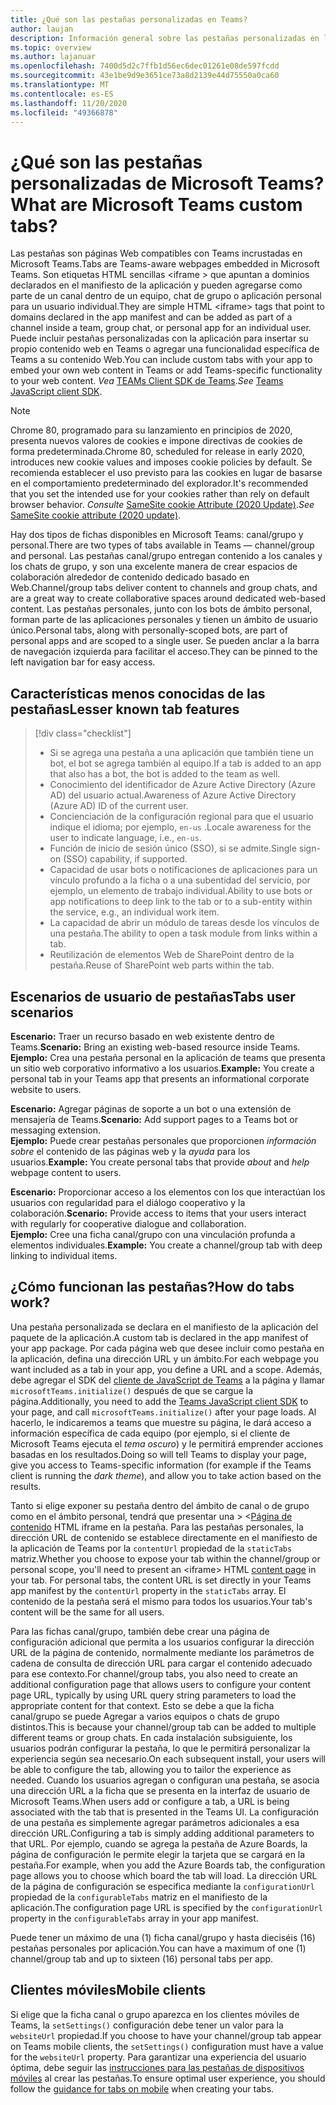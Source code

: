 ```yaml
---
title: ¿Qué son las pestañas personalizadas en Teams?
author: laujan
description: Información general sobre las pestañas personalizadas en la plataforma de Microsoft Teams
ms.topic: overview
ms.author: lajanuar
ms.openlocfilehash: 7400d5d2c7ffb1d56ec6dec01261e08de597fcdd
ms.sourcegitcommit: 43e1be9d9e3651ce73a8d2139e44d75550a0ca60
ms.translationtype: MT
ms.contentlocale: es-ES
ms.lasthandoff: 11/20/2020
ms.locfileid: "49366878"
---
```

# <a name="what-are-microsoft-teams-custom-tabs"></a><span data-ttu-id="01ac4-103">¿Qué son las pestañas personalizadas de Microsoft Teams?</span><span class="sxs-lookup"><span data-stu-id="01ac4-103">What are Microsoft Teams custom tabs?</span></span>

<span data-ttu-id="01ac4-104">Las pestañas son páginas Web compatibles con Teams incrustadas en Microsoft Teams.</span><span class="sxs-lookup"><span data-stu-id="01ac4-104">Tabs are Teams-aware webpages embedded in Microsoft Teams.</span></span> <span data-ttu-id="01ac4-105">Son etiquetas HTML sencillas <iframe \> que apuntan a dominios declarados en el manifiesto de la aplicación y pueden agregarse como parte de un canal dentro de un equipo, chat de grupo o aplicación personal para un usuario individual.</span><span class="sxs-lookup"><span data-stu-id="01ac4-105">They are simple HTML <iframe\> tags that point to domains declared in the app manifest and can be added as part of a channel inside a team, group chat, or personal app for an individual user.</span></span> <span data-ttu-id="01ac4-106">Puede incluir pestañas personalizadas con la aplicación para insertar su propio contenido web en Teams o agregar una funcionalidad específica de Teams a su contenido Web.</span><span class="sxs-lookup"><span data-stu-id="01ac4-106">You can include custom tabs with your app to embed your own web content in Teams or add Teams-specific functionality to your web content.</span></span> <span data-ttu-id="01ac4-107">*Vea* [TEAMs Client SDK de Teams](/javascript/api/overview/msteams-client).</span><span class="sxs-lookup"><span data-stu-id="01ac4-107">*See* [Teams JavaScript client SDK](/javascript/api/overview/msteams-client).</span></span>

> [!NOTE]
> <span data-ttu-id="01ac4-108">Chrome 80, programado para su lanzamiento en principios de 2020, presenta nuevos valores de cookies e impone directivas de cookies de forma predeterminada.</span><span class="sxs-lookup"><span data-stu-id="01ac4-108">Chrome 80, scheduled for release in early 2020, introduces new cookie values and imposes cookie policies by default.</span></span> <span data-ttu-id="01ac4-109">Se recomienda establecer el uso previsto para las cookies en lugar de basarse en el comportamiento predeterminado del explorador.</span><span class="sxs-lookup"><span data-stu-id="01ac4-109">It's recommended that you set the intended use for your cookies rather than rely on default browser behavior.</span></span> <span data-ttu-id="01ac4-110">*Consulte* [SameSite cookie Attribute (2020 Update)](../resources/samesite-cookie-update.md).</span><span class="sxs-lookup"><span data-stu-id="01ac4-110">*See* [SameSite cookie attribute (2020 update)](../resources/samesite-cookie-update.md).</span></span>

<span data-ttu-id="01ac4-111">Hay dos tipos de fichas disponibles en Microsoft Teams: canal/grupo y personal.</span><span class="sxs-lookup"><span data-stu-id="01ac4-111">There are two types of tabs available in Teams — channel/group and personal.</span></span> <span data-ttu-id="01ac4-112">Las pestañas canal/grupo entregan contenido a los canales y los chats de grupo, y son una excelente manera de crear espacios de colaboración alrededor de contenido dedicado basado en Web.</span><span class="sxs-lookup"><span data-stu-id="01ac4-112">Channel/group tabs deliver content to channels and group chats, and are a great way to create collaborative spaces around dedicated web-based content.</span></span> <span data-ttu-id="01ac4-113">Las pestañas personales, junto con los bots de ámbito personal, forman parte de las aplicaciones personales y tienen un ámbito de usuario único.</span><span class="sxs-lookup"><span data-stu-id="01ac4-113">Personal tabs, along with personally-scoped bots, are part of personal apps and are scoped to a single user.</span></span> <span data-ttu-id="01ac4-114">Se pueden anclar a la barra de navegación izquierda para facilitar el acceso.</span><span class="sxs-lookup"><span data-stu-id="01ac4-114">They can be pinned to the left navigation bar for easy access.</span></span>

## <a name="lesser-known-tab-features"></a><span data-ttu-id="01ac4-115">Características menos conocidas de las pestañas</span><span class="sxs-lookup"><span data-stu-id="01ac4-115">Lesser known tab features</span></span>

> [!div class="checklist"]
>
> * <span data-ttu-id="01ac4-116">Si se agrega una pestaña a una aplicación que también tiene un bot, el bot se agrega también al equipo.</span><span class="sxs-lookup"><span data-stu-id="01ac4-116">If a tab is added to an app that also has a bot, the bot is added to the team as well.</span></span>
> * <span data-ttu-id="01ac4-117">Conocimiento del identificador de Azure Active Directory (Azure AD) del usuario actual.</span><span class="sxs-lookup"><span data-stu-id="01ac4-117">Awareness of Azure Active Directory (Azure AD) ID of the current user.</span></span>
> * <span data-ttu-id="01ac4-118">Concienciación de la configuración regional para que el usuario indique el idioma; por ejemplo, `en-us` .</span><span class="sxs-lookup"><span data-stu-id="01ac4-118">Locale awareness for the user to indicate language, i.e., `en-us`.</span></span> 
> * <span data-ttu-id="01ac4-119">Función de inicio de sesión único (SSO), si se admite.</span><span class="sxs-lookup"><span data-stu-id="01ac4-119">Single sign-on (SSO) capability, if supported.</span></span>
> * <span data-ttu-id="01ac4-120">Capacidad de usar bots o notificaciones de aplicaciones para un vínculo profundo a la ficha o a una subentidad del servicio, por ejemplo, un elemento de trabajo individual.</span><span class="sxs-lookup"><span data-stu-id="01ac4-120">Ability to use bots or app notifications to deep link to the tab or to a sub-entity within the service, e.g., an individual work item.</span></span>
> * <span data-ttu-id="01ac4-121">La capacidad de abrir un módulo de tareas desde los vínculos de una pestaña.</span><span class="sxs-lookup"><span data-stu-id="01ac4-121">The ability to open a task module from links within a tab.</span></span>
> * <span data-ttu-id="01ac4-122">Reutilización de elementos Web de SharePoint dentro de la pestaña.</span><span class="sxs-lookup"><span data-stu-id="01ac4-122">Reuse of SharePoint web parts within the tab.</span></span>

## <a name="tabs-user-scenarios"></a><span data-ttu-id="01ac4-123">Escenarios de usuario de pestañas</span><span class="sxs-lookup"><span data-stu-id="01ac4-123">Tabs user scenarios</span></span>

<span data-ttu-id="01ac4-124">**Escenario:** Traer un recurso basado en web existente dentro de Teams.</span><span class="sxs-lookup"><span data-stu-id="01ac4-124">**Scenario:** Bring an existing web-based resource inside Teams.</span></span> \
<span data-ttu-id="01ac4-125">**Ejemplo:** Crea una pestaña personal en la aplicación de teams que presenta un sitio web corporativo informativo a los usuarios.</span><span class="sxs-lookup"><span data-stu-id="01ac4-125">**Example:** You create a personal tab in your Teams app that presents an informational corporate website to users.</span></span>

<span data-ttu-id="01ac4-126">**Escenario:** Agregar páginas de soporte a un bot o una extensión de mensajería de Teams.</span><span class="sxs-lookup"><span data-stu-id="01ac4-126">**Scenario:** Add support pages to a Teams bot or messaging extension.</span></span> \
<span data-ttu-id="01ac4-127">**Ejemplo:** Puede crear pestañas personales que proporcionen *información sobre* el contenido de las páginas web y la *ayuda* para los usuarios.</span><span class="sxs-lookup"><span data-stu-id="01ac4-127">**Example:** You create personal tabs that provide *about* and *help* webpage content to users.</span></span>

<span data-ttu-id="01ac4-128">**Escenario:** Proporcionar acceso a los elementos con los que interactúan los usuarios con regularidad para el diálogo cooperativo y la colaboración.</span><span class="sxs-lookup"><span data-stu-id="01ac4-128">**Scenario:** Provide access to items that your users interact with regularly for cooperative dialogue and collaboration.</span></span> \
<span data-ttu-id="01ac4-129">**Ejemplo:** Cree una ficha canal/grupo con una vinculación profunda a elementos individuales.</span><span class="sxs-lookup"><span data-stu-id="01ac4-129">**Example:** You create a channel/group tab with deep linking to individual items.</span></span>

## <a name="how-do-tabs-work"></a><span data-ttu-id="01ac4-130">¿Cómo funcionan las pestañas?</span><span class="sxs-lookup"><span data-stu-id="01ac4-130">How do tabs work?</span></span>

<span data-ttu-id="01ac4-131">Una pestaña personalizada se declara en el manifiesto de la aplicación del paquete de la aplicación.</span><span class="sxs-lookup"><span data-stu-id="01ac4-131">A custom tab is declared in the app manifest of your app package.</span></span> <span data-ttu-id="01ac4-132">Por cada página web que desee incluir como pestaña en la aplicación, defina una dirección URL y un ámbito.</span><span class="sxs-lookup"><span data-stu-id="01ac4-132">For each webpage you want included as a tab in your app, you define a URL and a scope.</span></span> <span data-ttu-id="01ac4-133">Además, debe agregar el SDK del [cliente de JavaScript de Teams](/javascript/api/overview/msteams-client) a la página y llamar `microsoftTeams.initialize()` después de que se cargue la página.</span><span class="sxs-lookup"><span data-stu-id="01ac4-133">Additionally, you need to add the [Teams JavaScript client SDK](/javascript/api/overview/msteams-client) to your page, and call `microsoftTeams.initialize()` after your page loads.</span></span> <span data-ttu-id="01ac4-134">Al hacerlo, le indicaremos a teams que muestre su página, le dará acceso a información específica de cada equipo (por ejemplo, si el cliente de Microsoft Teams ejecuta el *tema oscuro*) y le permitirá emprender acciones basadas en los resultados.</span><span class="sxs-lookup"><span data-stu-id="01ac4-134">Doing so will tell Teams to display your page, give you access to Teams-specific information (for example if the Teams client is running the *dark theme*), and allow you to take action based on the results.</span></span>

<span data-ttu-id="01ac4-135">Tanto si elige exponer su pestaña dentro del ámbito de canal o de grupo como en el ámbito personal, tendrá que presentar una \> <[Página de contenido](~/tabs/how-to/create-tab-pages/content-page.md) HTML iframe en la pestaña. Para las pestañas personales, la dirección URL de contenido se establece directamente en el manifiesto de la aplicación de Teams por la `contentUrl` propiedad de la `staticTabs` matriz.</span><span class="sxs-lookup"><span data-stu-id="01ac4-135">Whether you choose to expose your tab within the channel/group or personal scope, you'll need to present an <iframe\> HTML [content page](~/tabs/how-to/create-tab-pages/content-page.md) in your tab. For personal tabs, the content URL is set directly in your Teams app manifest by the `contentUrl` property in the `staticTabs` array.</span></span> <span data-ttu-id="01ac4-136">El contenido de la pestaña será el mismo para todos los usuarios.</span><span class="sxs-lookup"><span data-stu-id="01ac4-136">Your tab's content will be the same for all users.</span></span>

<span data-ttu-id="01ac4-137">Para las fichas canal/grupo, también debe crear una página de configuración adicional que permita a los usuarios configurar la dirección URL de la página de contenido, normalmente mediante los parámetros de cadena de consulta de dirección URL para cargar el contenido adecuado para ese contexto.</span><span class="sxs-lookup"><span data-stu-id="01ac4-137">For channel/group tabs, you also need to create an additional configuration page that allows users to configure your content page URL, typically by using URL query string parameters to load the appropriate content for that context.</span></span> <span data-ttu-id="01ac4-138">Esto se debe a que la ficha canal/grupo se puede Agregar a varios equipos o chats de grupo distintos.</span><span class="sxs-lookup"><span data-stu-id="01ac4-138">This is because your channel/group tab can be added to multiple different teams or group chats.</span></span> <span data-ttu-id="01ac4-139">En cada instalación subsiguiente, los usuarios podrán configurar la pestaña, lo que le permitirá personalizar la experiencia según sea necesario.</span><span class="sxs-lookup"><span data-stu-id="01ac4-139">On each subsequent install, your users will be able to configure the tab, allowing you to tailor the experience as needed.</span></span> <span data-ttu-id="01ac4-140">Cuando los usuarios agregan o configuran una pestaña, se asocia una dirección URL a la ficha que se presenta en la interfaz de usuario de Microsoft Teams.</span><span class="sxs-lookup"><span data-stu-id="01ac4-140">When users add or configure a tab, a URL is being associated with the tab that is presented in the Teams UI.</span></span> <span data-ttu-id="01ac4-141">La configuración de una pestaña es simplemente agregar parámetros adicionales a esa dirección URL.</span><span class="sxs-lookup"><span data-stu-id="01ac4-141">Configuring a tab is simply adding additional parameters to that URL.</span></span> <span data-ttu-id="01ac4-142">Por ejemplo, cuando se agrega la pestaña de Azure Boards, la página de configuración le permite elegir la tarjeta que se cargará en la pestaña.</span><span class="sxs-lookup"><span data-stu-id="01ac4-142">For example, when you add the Azure Boards tab, the configuration page allows you to choose which board the tab will load.</span></span> <span data-ttu-id="01ac4-143">La dirección URL de la página de configuración se especifica mediante la  `configurationUrl` propiedad de la `configurableTabs` matriz en el manifiesto de la aplicación.</span><span class="sxs-lookup"><span data-stu-id="01ac4-143">The configuration page URL is specified by the  `configurationUrl` property in the `configurableTabs` array in your app manifest.</span></span>

<span data-ttu-id="01ac4-144">Puede tener un máximo de una (1) ficha canal/grupo y hasta dieciséis (16) pestañas personales por aplicación.</span><span class="sxs-lookup"><span data-stu-id="01ac4-144">You can have a maximum of one (1) channel/group tab and up to sixteen (16) personal tabs per app.</span></span>

## <a name="mobile-clients"></a><span data-ttu-id="01ac4-145">Clientes móviles</span><span class="sxs-lookup"><span data-stu-id="01ac4-145">Mobile clients</span></span>

<span data-ttu-id="01ac4-146">Si elige que la ficha canal o grupo aparezca en los clientes móviles de Teams, la `setSettings()` configuración debe tener un valor para la `websiteUrl` propiedad.</span><span class="sxs-lookup"><span data-stu-id="01ac4-146">If you choose to have your channel/group tab appear on Teams mobile clients, the `setSettings()` configuration must have a value for the `websiteUrl` property.</span></span> <span data-ttu-id="01ac4-147">Para garantizar una experiencia del usuario óptima, debe seguir las [instrucciones para las pestañas de dispositivos móviles](~/tabs/design/tabs-mobile.md) al crear las pestañas.</span><span class="sxs-lookup"><span data-stu-id="01ac4-147">To ensure optimal user experience, you should follow the [guidance for tabs on mobile](~/tabs/design/tabs-mobile.md) when creating your tabs.</span></span>
